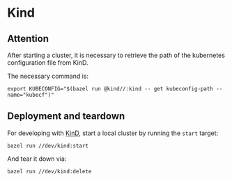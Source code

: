 # Kind

## Attention

After starting a cluster, it is necessary to retrieve the path of the
kubernetes configuration file from KinD.

The necessary command is:

```shell
export KUBECONFIG="$(bazel run @kind//:kind -- get kubeconfig-path --name="kubecf")"
```

## Deployment and teardown

For developing with [KinD], start a local cluster by running the `start` target:

[KinD]: https://github.com/kubernetes-sigs/kind

```shell
bazel run //dev/kind:start
```

And tear it down via:

```shell
bazel run //dev/kind:delete
```

